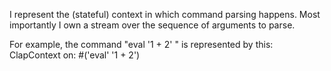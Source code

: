 I represent the (stateful) context in which command parsing happens.
Most importantly I own a stream over the sequence of arguments to parse.

For example, the command "eval '1 + 2' " is represented by this:
	ClapContext on: #('eval' '1 + 2')